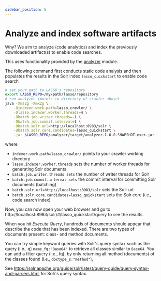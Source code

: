 ```yaml
---
sidebar_position: 5
---
```


# Analyze and index software artifacts

Why? We aim to analyze (code analytics) and index the previously downloaded artifact(s) to enable code searches.

This uses functionality provided by the [analyzer](../development/analyzer.md) module.

The following command first conducts static code analysis and then populates the results in the Solr index `lasso_quickstart` to enable code search

```bash
# set your path to LASSO's repository
export LASSO_REPO=/my/path/lasso/repository
# run analyzer (points to directory of crawler above)
java -Xms2g -Xmx2g \
    -Dindexer.work.path=lasso_crawler/ \
    -Dlasso.indexer.worker.threads=4 \
    -Dbatch.job.writer.threads=-1 \
    -Dbatch.job.commit.interval=1 \
    -Dbatch.solr.url=http://localhost:8983/solr \
    -Dbatch.solr.core.candidates=lasso_quickstart \
    -jar $LASSO_REPO/analyzer/target/analyzer-1.0.0-SNAPSHOT-exec.jar
```

where

* `indexer.work.path=lasso_crawler/` points to your crawler working directory
* `lasso.indexer.worker.threads` sets the number of worker threads for generating Solr documents
* `batch.job.writer.threads sets` the number of writer threads for Solr
* `batch.job.commit.interval sets` the commit interval for committing Solr documents (batching)
* `batch.solr.url=http://localhost:8983/solr` sets the Solr url
* `batch.solr.core.candidates=lasso_quickstart` sets the Solr core (i.e., code search index)

Now, you can now open your web browser and go to http://localhost:8983/solr/#/lasso_quickstart/query to see the results.

When you hit _Execute Query_, hundreds of documents should appear that describe the code that has been indexed. There are two types of documents present: class- and method documents.

You can try simple keyword queries with Solr's query syntax such as the query (i.e., q) `name_fq:"Base64"` to retrieve all classes similar to `Base64`. You can add a filter query (i.e., fq), by only returning all method (documents) of the classes found (i.e., `doctype_s:"method"`),

See https://solr.apache.org/guide/solr/latest/query-guide/query-syntax-and-parsers.html for Solr's query syntax.